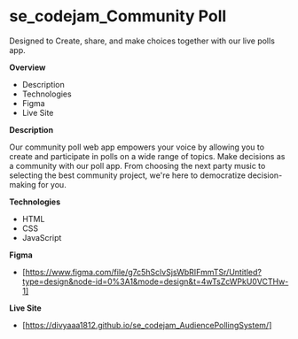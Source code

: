 # se_codejam_Community Poll

Designed to Create, share, and make choices together with our live polls app.

**Overview**

- Description
- Technologies
- Figma
- Live Site

**Description**

Our community poll web app empowers your voice by allowing you to create and participate in polls on a wide range of topics. Make decisions as a community with our poll app. From choosing the next party music to selecting the best community project, we're here to democratize decision-making for you.

**Technologies**

- HTML
- CSS
- JavaScript

**Figma**

- [https://www.figma.com/file/g7c5hSclvSjsWbRIFmmTSr/Untitled?type=design&node-id=0%3A1&mode=design&t=4wTsZcWPkU0VCTHw-1]

**Live Site**

- [https://divyaaa1812.github.io/se_codejam_AudiencePollingSystem/]